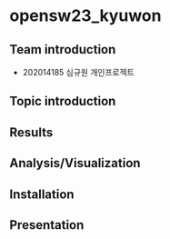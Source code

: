 # opensw23_kyuwon
## Team introduction
* 202014185 심규원 개인프로젝트
## Topic introduction
## Results
## Analysis/Visualization
## Installation
## Presentation
